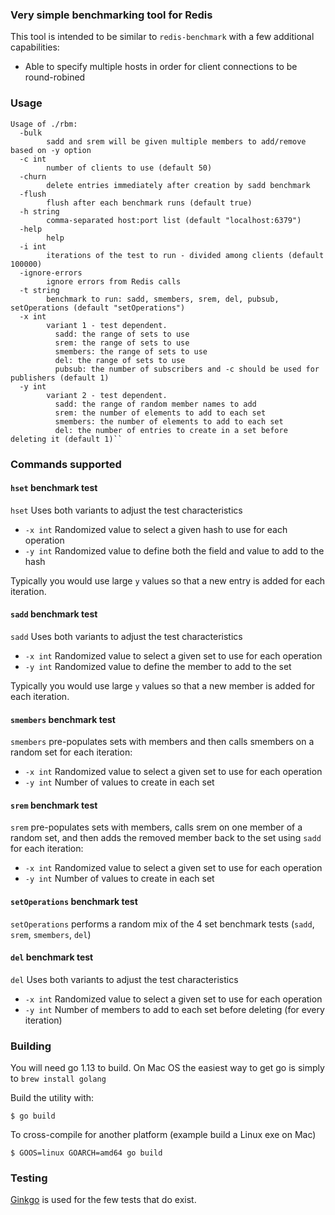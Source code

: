 ### Very simple benchmarking tool for Redis

This tool is intended to be similar to `redis-benchmark` with a few additional capabilities:

* Able to specify multiple hosts in order for client connections to be round-robined

### Usage
    Usage of ./rbm:
      -bulk
            sadd and srem will be given multiple members to add/remove based on -y option
      -c int
            number of clients to use (default 50)
      -churn
            delete entries immediately after creation by sadd benchmark
      -flush
            flush after each benchmark runs (default true)
      -h string
            comma-separated host:port list (default "localhost:6379")
      -help
            help
      -i int
            iterations of the test to run - divided among clients (default 100000)
      -ignore-errors
            ignore errors from Redis calls
      -t string
            benchmark to run: sadd, smembers, srem, del, pubsub, setOperations (default "setOperations")
      -x int
            variant 1 - test dependent.
              sadd: the range of sets to use
              srem: the range of sets to use
              smembers: the range of sets to use
              del: the range of sets to use
              pubsub: the number of subscribers and -c should be used for publishers (default 1)
      -y int
            variant 2 - test dependent.
              sadd: the range of random member names to add
              srem: the number of elements to add to each set
              smembers: the number of elements to add to each set
              del: the number of entries to create in a set before deleting it (default 1)``

### Commands supported

#### `hset` benchmark test

`hset` Uses both variants to adjust the test characteristics

- `-x int` Randomized value to select a given hash to use for each operation
- `-y int` Randomized value to define both the field and value to add to the hash

Typically you would use large `y` values so that a new entry is added for each iteration.

#### `sadd` benchmark test

`sadd` Uses both variants to adjust the test characteristics

- `-x int` Randomized value to select a given set to use for each operation
- `-y int` Randomized value to define the member to add to the set

Typically you would use large `y` values so that a new member is added for each iteration.

#### `smembers` benchmark test

`smembers` pre-populates sets with members and then calls smembers on a random set for each iteration:

- `-x int` Randomized value to select a given set to use for each operation
- `-y int` Number of values to create in each set

#### `srem` benchmark test

`srem` pre-populates sets with members, calls srem on one member of a random set, and then adds the 
removed member back to the set using `sadd` for each iteration:

- `-x int` Randomized value to select a given set to use for each operation
- `-y int` Number of values to create in each set

#### `setOperations` benchmark test

`setOperations` performs a random mix of the 4 set benchmark tests (`sadd`, `srem`, `smembers`, `del`)

#### `del` benchmark test

`del` Uses both variants to adjust the test characteristics

- `-x int` Randomized value to select a given set to use for each operation
- `-y int` Number of members to add to each set before deleting (for every iteration)

### Building

You will need go 1.13 to build. On Mac OS the easiest way to get go is simply to `brew install golang`

Build the utility with:

    $ go build

To cross-compile for another platform (example build a Linux exe on Mac)

    $ GOOS=linux GOARCH=amd64 go build

### Testing

[Ginkgo](https://github.com/onsi/ginkgo) is used for the few tests that do exist.

